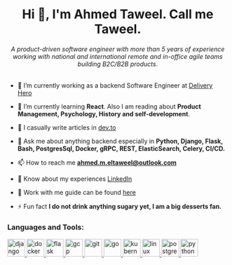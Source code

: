 <h1 align="center">Hi 👋, I'm Ahmed Taweel. Call me Taweel.</h1>
<h6 align="center">A product-driven software engineer with more than 5 years of experience working with national and international remote and in-office agile teams building B2C/B2B products.</h6>

- 🔭 I’m currently working as a backend Software Engineer at [Delivery Hero](https://github.com/deliveryhero/)

- 🌱 I’m currently learning **React**. Also I am reading about **Product Management, Psychology, History and self-development**.

- 📝 I casually write articles in [dev.to](https://dev.to/ahmedeltaweel)

- 💬 Ask me about anything backend especially in **Python, Django, Flask, Bash, PostgresSql, Docker, gRPC, REST, ElasticSearch, Celery, CI/CD.**

- 📫 How to reach me **ahmed.m.eltaweel@outlook.com**

- 📄 Know about my experiences [LinkedIn](https://www.linkedin.com/in/ahmedeltaweel/)

- 🤝 Work with me guide can be found [here](https://github.com/ahmedeltaweel/work-with-me-guide)

- ⚡ Fun fact **I do not drink anything sugary yet, I am a big desserts fan.**


<h3 align="left">Languages and Tools:</h3>
<p align="left"> <a href="https://www.djangoproject.com/" target="_blank"> <img src="https://devicons.github.io/devicon/devicon.git/icons/django/django-original.svg" alt="django" width="40" height="40"/> </a> <a href="https://www.docker.com/" target="_blank"> <img src="https://devicons.github.io/devicon/devicon.git/icons/docker/docker-original-wordmark.svg" alt="docker" width="40" height="40"/> </a> <a href="https://flask.palletsprojects.com/" target="_blank"> <img src="https://www.vectorlogo.zone/logos/pocoo_flask/pocoo_flask-icon.svg" alt="flask" width="40" height="40"/> </a> <a href="https://cloud.google.com" target="_blank"> <img src="https://www.vectorlogo.zone/logos/google_cloud/google_cloud-icon.svg" alt="gcp" width="40" height="40"/> </a> <a href="https://git-scm.com/" target="_blank"> <img src="https://www.vectorlogo.zone/logos/git-scm/git-scm-icon.svg" alt="git" width="40" height="40"/> </a> <a href="https://golang.org" target="_blank"> <img src="https://devicons.github.io/devicon/devicon.git/icons/go/go-original.svg" alt="go" width="40" height="40"/> </a> <a href="https://kubernetes.io" target="_blank"> <img src="https://www.vectorlogo.zone/logos/kubernetes/kubernetes-icon.svg" alt="kubernetes" width="40" height="40"/> </a> <a href="https://www.linux.org/" target="_blank"> <img src="https://devicons.github.io/devicon/devicon.git/icons/linux/linux-original.svg" alt="linux" width="40" height="40"/> </a> <a href="https://www.postgresql.org" target="_blank"> <img src="https://devicons.github.io/devicon/devicon.git/icons/postgresql/postgresql-original-wordmark.svg" alt="postgresql" width="40" height="40"/> </a> <a href="https://www.python.org" target="_blank"> <img src="https://devicons.github.io/devicon/devicon.git/icons/python/python-original.svg" alt="python" width="40" height="40"/> </a> </p>
